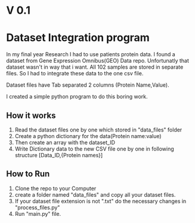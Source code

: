 # V 0.1
# Dataset Integration program

In my final year Research I had to use patients protein data. I found a dataset from Gene Expression Omnibus(GEO) Data repo. Unfortunatly that dataset wasn't in way that i want. 
All 102 samples are stored in separate files. So I had to integrate these data to the one csv file. 

Dataset files have Tab separated 2 columns (Protein Name,Value). 

I created a simple python program to do this boring work.

## How it works
1. Read the dataset files one by one which stored in "data_files" folder
2. Create a python dictionary for the data(Protein name:value)
3. Then create an array with the dataset_ID
4. Write Dictionary data to the new CSV file one by one in following structure [Data_ID,{Protein names}]

## How to Run
1. Clone the repo to your Computer
2. create a folder named "data_files" and copy all your dataset files.
3. If your dataset file extension is not ".txt" do the necessary changes in "process_files.py"
4. Run "main.py" file.